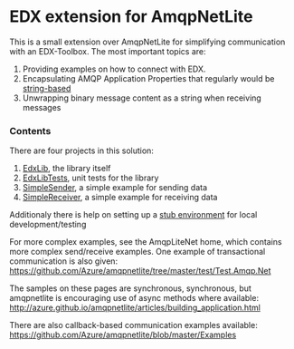 # EDX extension for AmqpNetLite

This is a small extension over AmqpNetLite for simplifying communication with an EDX-Toolbox. The most important topics are:

1. Providing examples on how to connect with EDX.
1. Encapsulating AMQP Application Properties that regularly would be [string-based](EdxLib/Constants.cs) 
1. Unwrapping binary message content as a string when receiving messages

### Contents
There are four projects in this solution: 
1. [EdxLib](EdxLib), the library itself
1. [EdxLibTests](EdxLibTests), unit tests for the library
1. [SimpleSender](SimpleSender), a simple example for sending data 
1. [SimpleReceiver](SimpleReceiver), a simple example for receiving data

Additionaly there is help on setting up a [stub environment](SETUP.md) for local development/testing

For more complex examples, see the AmqpLiteNet home, which contains more complex send/receive examples. One example of transactional communication is also given:
https://github.com/Azure/amqpnetlite/tree/master/test/Test.Amqp.Net

The samples on these pages are synchronous, synchronous, but amqpnetlite is encouraging use of async methods where available:
http://azure.github.io/amqpnetlite/articles/building_application.html

There are also callback-based communication examples available: 
https://github.com/Azure/amqpnetlite/blob/master/Examples
